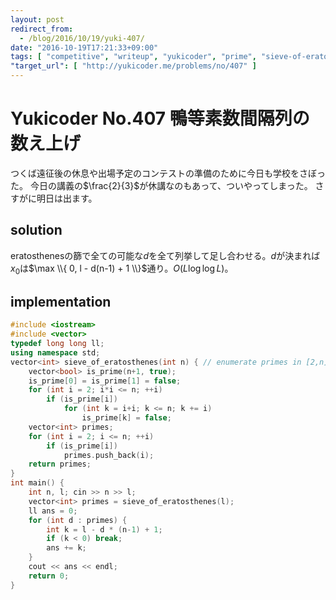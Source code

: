 ```yaml
---
layout: post
redirect_from:
  - /blog/2016/10/19/yuki-407/
date: "2016-10-19T17:21:33+09:00"
tags: [ "competitive", "writeup", "yukicoder", "prime", "sieve-of-eratosthenes" ]
"target_url": [ "http://yukicoder.me/problems/no/407" ]
---
```


# Yukicoder No.407 鴨等素数間隔列の数え上げ

つくば遠征後の休息や出場予定のコンテストの準備のために今日も学校をさぼった。
今日の講義の$\frac{2}{3}$が休講なのもあって、ついやってしまった。
さすがに明日は出ます。

## solution

eratosthenesの篩で全ての可能な$d$を全て列挙して足し合わせる。$d$が決まれば$x_0$は$\max \\{ 0, l - d(n-1) + 1 \\}$通り。$O(L \log \log L)$。

## implementation

``` c++
#include <iostream>
#include <vector>
typedef long long ll;
using namespace std;
vector<int> sieve_of_eratosthenes(int n) { // enumerate primes in [2,n] with O(n log log n)
    vector<bool> is_prime(n+1, true);
    is_prime[0] = is_prime[1] = false;
    for (int i = 2; i*i <= n; ++i)
        if (is_prime[i])
            for (int k = i+i; k <= n; k += i)
                is_prime[k] = false;
    vector<int> primes;
    for (int i = 2; i <= n; ++i)
        if (is_prime[i])
            primes.push_back(i);
    return primes;
}
int main() {
    int n, l; cin >> n >> l;
    vector<int> primes = sieve_of_eratosthenes(l);
    ll ans = 0;
    for (int d : primes) {
        int k = l - d * (n-1) + 1;
        if (k < 0) break;
        ans += k;
    }
    cout << ans << endl;
    return 0;
}
```
